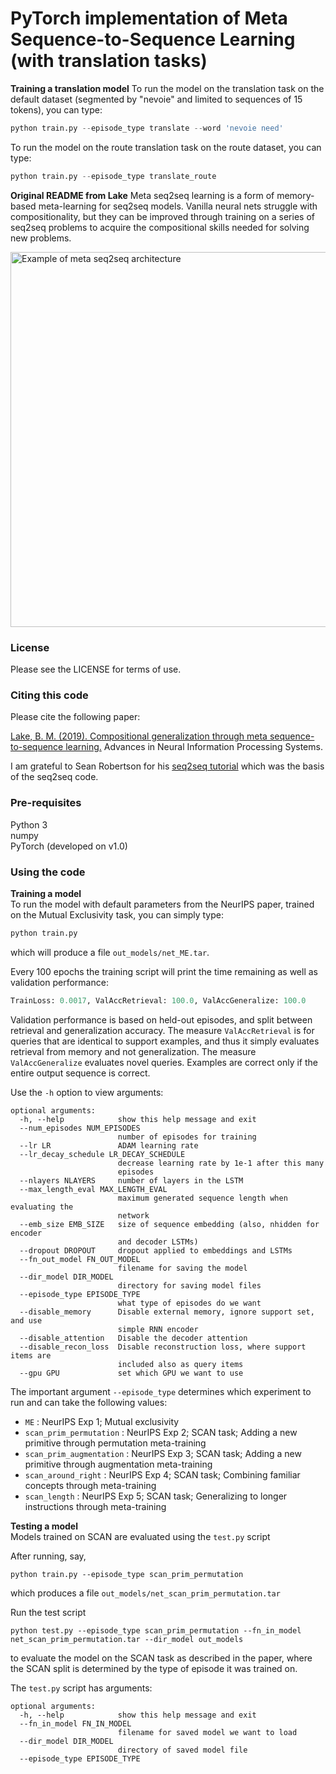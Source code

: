 # PyTorch implementation of Meta Sequence-to-Sequence Learning (with translation tasks)

**Training a translation model**
To run the model on the translation task on the default dataset (segmented by "nevoie" and limited to sequences of 15 tokens), you can type:
```python
python train.py --episode_type translate --word 'nevoie need'
```
To run the model on the route translation task on the route dataset, you can type:
```python
python train.py --episode_type translate_route
```

**Original README from Lake**
Meta seq2seq learning is a form of memory-based meta-learning for seq2seq models. Vanilla neural nets struggle with compositionality, but they can be improved through training on a series of seq2seq problems to acquire the compositional skills needed for solving new problems. 

<img src="data/meta_seq2seq.jpg" alt="Example of meta seq2seq architecture" width="600"/>

### License

Please see the LICENSE for terms of use.

### Citing this code
Please cite the following paper:

[Lake, B. M. (2019). Compositional generalization through meta sequence-to-sequence learning.](https://cims.nyu.edu/~brenden/papers/Lake2019NeurIPS.pdf) Advances in Neural Information Processing Systems.

I am grateful to Sean Robertson for his [seq2seq tutorial](https://github.com/spro/practical-pytorch/blob/master/seq2seq-translation/seq2seq-translation-batched.ipynb) which was the basis of the seq2seq code.

### Pre-requisites 
Python 3   
numpy   
PyTorch (developed on v1.0)

### Using the code

**Training a model**   
To run the model with default parameters from the NeurIPS paper, trained on the Mutual Exclusivity task, you can simply type:
```python
python train.py
```
which will produce a file `out_models/net_ME.tar`.

Every 100 epochs the training script will print the time remaining as well as validation performance:
```python
TrainLoss: 0.0017, ValAccRetrieval: 100.0, ValAccGeneralize: 100.0
```
Validation performance is based on held-out episodes, and split between retrieval and generalization accuracy. The measure `ValAccRetrieval` is for queries that are identical to support examples, and thus it simply evaluates retrieval from memory and not generalization. The measure `ValAccGeneralize` evaluates novel queries. Examples are correct only if the entire output sequence is correct.

Use the `-h` option to view arguments:
```
optional arguments:
  -h, --help            show this help message and exit
  --num_episodes NUM_EPISODES
                        number of episodes for training
  --lr LR               ADAM learning rate
  --lr_decay_schedule LR_DECAY_SCHEDULE
                        decrease learning rate by 1e-1 after this many
                        episodes
  --nlayers NLAYERS     number of layers in the LSTM
  --max_length_eval MAX_LENGTH_EVAL
                        maximum generated sequence length when evaluating the
                        network
  --emb_size EMB_SIZE   size of sequence embedding (also, nhidden for encoder
                        and decoder LSTMs)
  --dropout DROPOUT     dropout applied to embeddings and LSTMs
  --fn_out_model FN_OUT_MODEL
                        filename for saving the model
  --dir_model DIR_MODEL
                        directory for saving model files
  --episode_type EPISODE_TYPE
                        what type of episodes do we want
  --disable_memory      Disable external memory, ignore support set, and use
                        simple RNN encoder
  --disable_attention   Disable the decoder attention
  --disable_recon_loss  Disable reconstruction loss, where support items are
                        included also as query items
  --gpu GPU             set which GPU we want to use
```  

The important argument ``--episode_type`` determines which experiment to run and can take the following values:
* `ME` : NeurIPS Exp 1; Mutual exclusivity
* `scan_prim_permutation` : NeurIPS Exp 2; SCAN task; Adding a new primitive through permutation meta-training 
* `scan_prim_augmentation` : NeurIPS Exp 3; SCAN task; Adding a new primitive through augmentation meta-training
* `scan_around_right` : NeurIPS Exp 4; SCAN task; Combining familiar concepts through meta-training
* `scan_length` : NeurIPS Exp 5; SCAN task; Generalizing to longer instructions through meta-training

**Testing a model**   
Models trained on SCAN are evaluated using the `test.py` script

After running, say,
```
python train.py --episode_type scan_prim_permutation
```
which produces a file `out_models/net_scan_prim_permutation.tar`

Run the test script
```
python test.py --episode_type scan_prim_permutation --fn_in_model net_scan_prim_permutation.tar --dir_model out_models
```
to evaluate the model on the SCAN task as described in the paper, where the SCAN split is determined by the type of episode it was trained on.

The `test.py` script has arguments: 
```
optional arguments:
  -h, --help            show this help message and exit
  --fn_in_model FN_IN_MODEL
                        filename for saved model we want to load
  --dir_model DIR_MODEL
                        directory of saved model file
  --episode_type EPISODE_TYPE
```
